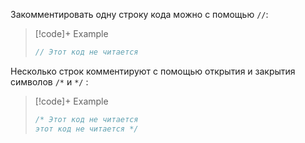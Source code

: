 Закомментировать одну строку кода можно с помощью `//`:

>[!code]+ Example
>```go
> // Этот код не читается
>```

Несколько строк комментируют с помощью открытия и закрытия символов `/*` и `*/` :
>[!code]+ Example
>```go
> /* Этот код не читается
> этот код не читается */
>```